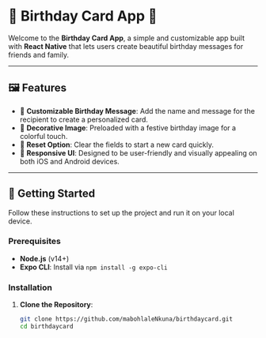 # 🎉 **Birthday Card App** 🎉

Welcome to the **Birthday Card App**, a simple and customizable app built with **React Native** that lets users create beautiful birthday messages for friends and family.

---

## 🖼️ **Features**

- 🎂 **Customizable Birthday Message**: Add the name and message for the recipient to create a personalized card.
- 📸 **Decorative Image**: Preloaded with a festive birthday image for a colorful touch.
- 🔄 **Reset Option**: Clear the fields to start a new card quickly.
- 📱 **Responsive UI**: Designed to be user-friendly and visually appealing on both iOS and Android devices.

---

## 🚀 **Getting Started**

Follow these instructions to set up the project and run it on your local device.

### **Prerequisites**

- **Node.js** (v14+)
- **Expo CLI**: Install via `npm install -g expo-cli`
  
### **Installation**

1. **Clone the Repository**:
   ```bash
   git clone https://github.com/mabohlaleNkuna/birthdaycard.git
   cd birthdaycard

